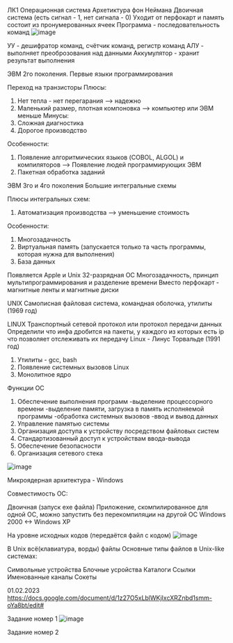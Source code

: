 ЛК1 Операционная система
Архетиктура фон Неймана
Двоичная система (есть сигнал - 1, нет сигнала - 0)
Уходит от перфокарт и память состоит из пронумерованных ячеек
Программа - последовательность команд
![image](https://user-images.githubusercontent.com/97594112/213094537-9ca8a755-cd37-424b-86b7-c4622e49ebf6.png)

УУ - дешифратор команд, счётчик команд, регистр команд
АЛУ - выполняет преоброзования над данными
Аккумулятор - хранит результат выполнения


ЭВМ 2го поколения. Первые языки программирования

Переход на транзисторы
Плюсы:
1. Нет тепла - нет перегарания --> надежно
2. Маленький размер, плотная компоновка --> компьютер или ЭВМ меньше
Минусы:
1. Сложная диагностика
2. Дорогое производство

Особенности:
1. Появление алгоритмических языков (COBOL, ALGOL) и компиляторов --> Появление людей программирующих ЭВМ
2. Пакетная обработка заданий


ЭВМ 3го и 4го поколения
Большие интегральные схемы

Плюсы интегральных схем:
1. Автоматизация производства --> уменьшение стоимость

Особенности:
1. Многозадачность
2. Виртуальная память (запускается только та часть программы, которая нужна для выполнения)
3. База данных

Появляется Apple и Unix
32-разрядная ОС
Многозадачность, принцип мультипрограммирования и разделение времени
Вместо перфокарт - магнитные ленты и магнитные диски

UNIX
Самописная файловая система, командная оболочка, утилиты (1969 год)

LINUX
Транспортный сетевой протокол или протокол передачи данных
Определили что инфа дробится на пакеты, у каждого из которых есть ip что позволяет отслеживать их передачу
Linux - Линус Торвальде (1991 год)
1. Утилиты - gcc, bash 
2. Появление системных вызовов Linux
3. Монолитное ядро

Функции ОС
1. Обеспечение выполнения программ
   -выделение процессорного времени
   -выделение памяти, загрузка в память исполняемой программы
   -обработка системных вызовов
   -ввод и вывод данных
2. Управление памятью системы
3. Организация доступа к устройству посредством файловых систем
4. Стандартизованный доступ к устройствам ввода-вывода
5. Обеспечение безопасности
6. Организация сетевого стека

![image](https://user-images.githubusercontent.com/97594112/213101017-f5855ba3-d96e-4a63-af4b-3014aa7ee896.png)

Микроядерная архитектура - Windows

Совместимость ОС:

Двоичная (запуск ехе файла)
Приложение, скомпилированное для одной ОС, можно запустить без перекомпиляции на другой ОС
Windows 2000 <-> Windows XP

На уровне исходных кодов (передаётся файл с кодом)
![image](https://user-images.githubusercontent.com/97594112/213105136-592734e2-e8c9-49b1-9c3f-74996a86b16a.png)

В Unix всё(клавиатура, ворды) файлы Основные типы файлов в Unix-like системах:

Символьные устройства
Блочные усройства
Каталоги
Ссылки
Именованные каналы
Сокеты

01.02.2023
https://docs.google.com/document/d/1z27O5xLblWKjIxcXRZnbd1smm-oYa8bt/edit#

Задание номер 1
![image](https://user-images.githubusercontent.com/97594112/215966966-1de92550-ad09-4d21-8eb2-a9153347696e.png)

Задание номер 2













